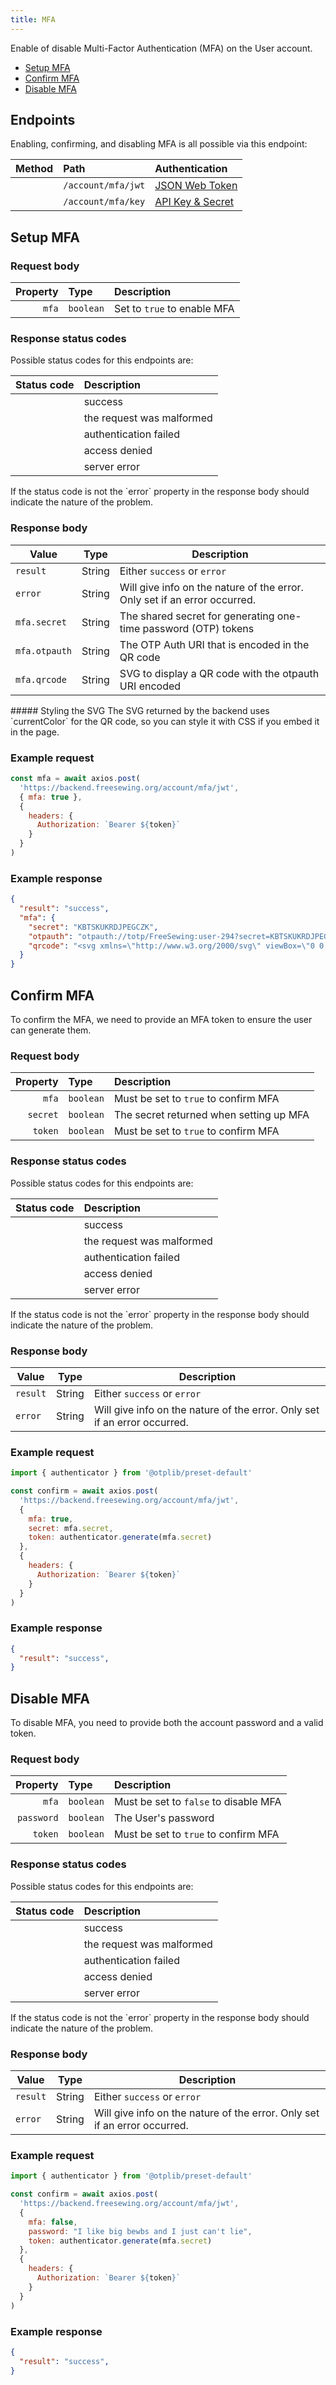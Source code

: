 ```yaml
---
title: MFA
---
```


Enable of disable Multi-Factor Authentication (MFA) on the User account.

- [Setup MFA](#setup-mfa)
- [Confirm MFA](#confirm-mfa)
- [Disable MFA](#disable-mfa)

## Endpoints

Enabling, confirming, and disabling MFA is all possible via this endpoint:

| Method    | Path | Authentication |
| --------: | :--- | :------------- |
| <Method post /> | `/account/mfa/jwt` | [JSON Web Token](/reference/backend/authentication#jwt-authentication) |
| <Method post /> | `/account/mfa/key` | [API Key & Secret](/reference/backend/authentication#key-authentication) |

## Setup MFA

### Request body

| Property    | Type     | Description |
| ----------: | :------- | :---------- |
| `mfa`       | `boolean`| Set to `true` to enable MFA |

### Response status codes

Possible status codes for this endpoints are:

| Status code | Description |
| ----------: | :---------- |
| <StatusCode status="201"/> | success |
| <StatusCode status="400"/> | the request was malformed |
| <StatusCode status="401"/> | authentication failed |
| <StatusCode status="403"/> | access denied |
| <StatusCode status="500"/> | server error |

<Note>
If the status code is not <StatusCode status="200" /> the `error` property
in the response body should indicate the nature of the problem.
</Note>

### Response body

| Value               | Type     | Description |
| -------------- | -------- | ----------- |
| `result`       | String | Either `success` or `error` |
| `error`        | String | Will give info on the nature of the error. Only set if an error occurred. |
| `mfa.secret`   | String | The shared secret for generating one-time password (OTP) tokens |
| `mfa.otpauth`  | String | The OTP Auth URI that is encoded in the QR code |
| `mfa.qrcode`   | String | SVG to display a QR code with the otpauth URI encoded |

<Tip>
##### Styling the SVG
The SVG returned by the backend uses `currentColor` for the QR code, so you can
style it with CSS if you embed it in the page.
</Tip>

### Example request

```js
const mfa = await axios.post(
  'https://backend.freesewing.org/account/mfa/jwt',
  { mfa: true },
  {
    headers: {
      Authorization: `Bearer ${token}`
    }
  }
)
```

### Example response
```200.json
{
  "result": "success",
  "mfa": {
    "secret": "KBTSKUKRDJPEGCZK",
    "otpauth": "otpauth://totp/FreeSewing:user-294?secret=KBTSKUKRDJPEGCZK&period=30&digits=6&algorithm=SHA1&issuer=FreeSewing",
    "qrcode": "<svg xmlns=\"http://www.w3.org/2000/svg\" viewBox=\"0 0 53 53\" shape-rendering=\"crispEdges\"><path fill=\"none\" d=\"M0 0h53v53H0z\"/><path stroke=\"currentColor\" d=\"M4 4.5h7m1 0h1m3 0h1m1 0h3m2 0h1m1 0h1m1 0h1m1 0h2m1 0h5m3 0h1m1 0h7M4 5.5h1m5 0h1m1 0h4m1 0h2m4 0h1m2 0h3m3 0h1m2 0h2m2 0h1m2 0h1m5 0h1M4 6.5h1m1 0h3m1 0h1m1 0h2m1 0h3m4 0h2m1 0h2m3 0h4m2 0h1m2 0h1m2 0h1m1 0h3m1 0h1M4 7.5h1m1 0h3m1 0h1m7 0h1m6 0h3m3 0h1m1 0h1m5 0h2m1 0h1m1 0h3m1 0h1M4 8.5h1m1 0h3m1 0h1m1 0h1m1 0h3m1 0h3m1 0h8m3 0h1m2 0h1m1 0h3m1 0h1m1 0h3m1 0h1M4 9.5h1m5 0h1m7 0h1m1 0h3m1 0h1m3 0h1m2 0h3m1 0h1m1 0h1m4 0h1m5 0h1M4 10.5h7m1 0h1m1 0h1m1 0h1m1 0h1m1 0h1m1 0h1m1 0h1m1 0h1m1 0h1m1 0h1m1 0h1m1 0h1m1 0h1m1 0h1m1 0h1m1 0h7M14 11.5h2m3 0h4m1 0h1m3 0h4m2 0h1m1 0h3m1 0h1M4 12.5h1m2 0h6m1 0h2m6 0h1m1 0h5m1 0h1m1 0h2m1 0h1m3 0h1m1 0h1m2 0h1m1 0h3M5 13.5h3m3 0h2m1 0h2m5 0h2m1 0h2m2 0h5m1 0h2m2 0h1m2 0h4m1 0h2M5 14.5h1m1 0h2m1 0h1m5 0h1m2 0h1m2 0h1m1 0h3m10 0h2m2 0h1m3 0h1m1 0h2M5 15.5h2m2 0h1m2 0h4m1 0h1m4 0h3m2 0h1m2 0h3m1 0h1m2 0h4m2 0h6M5 16.5h1m4 0h1m2 0h4m1 0h3m1 0h2m1 0h1m3 0h4m2 0h1m2 0h2m3 0h2M5 17.5h3m1 0h1m1 0h1m3 0h2m2 0h3m5 0h2m2 0h1m2 0h1m2 0h1m1 0h2m1 0h2m2 0h1M4 18.5h2m1 0h2m1 0h2m4 0h5m5 0h1m2 0h5m1 0h1m5 0h3m3 0h2M4 19.5h1m1 0h2m3 0h2m2 0h1m1 0h1m1 0h1m1 0h2m3 0h1m2 0h3m1 0h1m1 0h1m1 0h2m1 0h1m1 0h3m1 0h3M6 20.5h1m1 0h3m1 0h1m2 0h1m1 0h1m1 0h4m1 0h1m3 0h1m1 0h3m2 0h3m1 0h1m1 0h1m1 0h1m2 0h1M4 21.5h1m1 0h2m1 0h1m3 0h5m2 0h1m4 0h2m1 0h1m1 0h2m2 0h1m4 0h2m3 0h2m1 0h2M4 22.5h5m1 0h2m3 0h1m1 0h1m3 0h2m9 0h3m1 0h1m2 0h1m3 0h1m2 0h2M4 23.5h1m1 0h1m1 0h1m3 0h1m2 0h1m2 0h1m1 0h2m1 0h2m2 0h4m1 0h3m8 0h2M4 24.5h1m1 0h9m2 0h1m1 0h2m1 0h7m2 0h1m3 0h3m1 0h7M6 25.5h1m1 0h1m3 0h1m1 0h4m1 0h3m2 0h1m3 0h1m1 0h2m3 0h1m3 0h2m3 0h4M4 26.5h1m1 0h1m1 0h1m1 0h1m1 0h2m2 0h1m1 0h1m1 0h1m3 0h1m1 0h1m1 0h3m1 0h2m3 0h4m1 0h1m1 0h3m1 0h1M4 27.5h1m1 0h1m1 0h1m3 0h1m5 0h1m2 0h1m1 0h2m3 0h2m3 0h3m1 0h1m1 0h2m3 0h1m1 0h2M5 28.5h1m2 0h8m2 0h2m4 0h5m1 0h1m1 0h4m4 0h5M8 29.5h1m2 0h2m3 0h1m2 0h1m2 0h1m2 0h2m1 0h1m1 0h2m3 0h1m1 0h1m2 0h2m1 0h1m3 0h1M4 30.5h3m1 0h1m1 0h1m1 0h1m1 0h1m3 0h1m2 0h1m1 0h3m4 0h1m1 0h2m2 0h1m2 0h1m1 0h2m2 0h2M4 31.5h1m1 0h1m2 0h1m2 0h1m1 0h1m2 0h3m1 0h1m5 0h4m1 0h1m1 0h1m1 0h5m2 0h1m2 0h1M6 32.5h1m2 0h3m2 0h1m1 0h2m1 0h1m1 0h2m2 0h1m2 0h1m3 0h1m4 0h1m2 0h3m1 0h1M4 33.5h1m1 0h2m1 0h1m2 0h1m2 0h1m1 0h1m1 0h3m3 0h3m2 0h1m2 0h1m4 0h2m3 0h2m2 0h2M7 34.5h1m2 0h5m1 0h5m1 0h2m1 0h1m2 0h1m4 0h4m2 0h1m2 0h1m1 0h2m1 0h1M4 35.5h2m2 0h1m2 0h1m1 0h1m1 0h1m2 0h8m2 0h2m1 0h4m3 0h2m1 0h1m5 0h2M9 36.5h5m1 0h5m3 0h1m1 0h1m1 0h5m5 0h1m7 0h2M5 37.5h2m2 0h1m2 0h3m6 0h1m1 0h2m3 0h1m1 0h2m1 0h3m2 0h5m4 0h1M8 38.5h1m1 0h1m1 0h3m2 0h1m3 0h2m1 0h1m1 0h1m2 0h1m1 0h1m3 0h1m2 0h2m1 0h5M5 39.5h4m5 0h1m2 0h4m3 0h1m2 0h4m1 0h1m2 0h2m3 0h1m1 0h1m1 0h2M4 40.5h1m2 0h2m1 0h1m1 0h2m4 0h12m3 0h1m1 0h1m2 0h7m3 0h1M12 41.5h1m1 0h3m1 0h3m3 0h1m3 0h1m2 0h1m3 0h1m2 0h1m1 0h1m3 0h1m1 0h2M4 42.5h7m1 0h1m2 0h4m1 0h3m1 0h1m1 0h1m1 0h2m1 0h1m2 0h2m4 0h1m1 0h1m1 0h1m1 0h2M4 43.5h1m5 0h1m1 0h1m1 0h1m1 0h2m1 0h3m2 0h1m3 0h3m2 0h6m1 0h1m3 0h3M4 44.5h1m1 0h3m1 0h1m1 0h1m2 0h2m1 0h2m1 0h1m2 0h6m3 0h1m3 0h1m2 0h6m2 0h1M4 45.5h1m1 0h3m1 0h1m1 0h5m3 0h2m1 0h3m1 0h3m3 0h3m1 0h2m4 0h2m1 0h1m1 0h1M4 46.5h1m1 0h3m1 0h1m3 0h5m3 0h5m1 0h2m1 0h2m2 0h1m1 0h1m1 0h3m1 0h1m1 0h4M4 47.5h1m5 0h1m2 0h1m2 0h1m1 0h1m2 0h1m4 0h2m2 0h1m3 0h2m1 0h3m1 0h3m2 0h3M4 48.5h7m1 0h5m2 0h3m3 0h1m2 0h1m1 0h3m1 0h2m2 0h1m1 0h1m1 0h2m1 0h1\"/></svg>\n"
  }
}
```

## Confirm MFA

To confirm the MFA, we need to provide an MFA token to ensure the user can
generate them.

### Request body

| Property    | Type     | Description |
| ----------: | :------- | :---------- |
| `mfa`       | `boolean`| Must be set to `true` to confirm MFA |
| `secret`    | `boolean`| The secret returned when setting up MFA |
| `token`     | `boolean`| Must be set to `true` to confirm MFA |

### Response status codes

Possible status codes for this endpoints are:

| Status code | Description |
| ----------: | :---------- |
| <StatusCode status="201"/> | success |
| <StatusCode status="400"/> | the request was malformed |
| <StatusCode status="401"/> | authentication failed |
| <StatusCode status="403"/> | access denied |
| <StatusCode status="500"/> | server error |

<Note>
If the status code is not <StatusCode status="200" /> the `error` property
in the response body should indicate the nature of the problem.
</Note>

### Response body

| Value               | Type     | Description |
| -------------- | -------- | ----------- |
| `result`       | String | Either `success` or `error` |
| `error`        | String | Will give info on the nature of the error. Only set if an error occurred. |

### Example request

```js
import { authenticator } from '@otplib/preset-default'

const confirm = await axios.post(
  'https://backend.freesewing.org/account/mfa/jwt',
  {
    mfa: true,
    secret: mfa.secret,
    token: authenticator.generate(mfa.secret)
  },
  {
    headers: {
      Authorization: `Bearer ${token}`
    }
  }
)
```

### Example response

```200.json
{
  "result": "success",
}
```
## Disable MFA

To disable MFA, you need to provide both the account password and a valid token.

### Request body

| Property    | Type     | Description |
| ----------: | :------- | :---------- |
| `mfa`       | `boolean`| Must be set to `false` to disable MFA |
| `password`  | `boolean`| The User's password |
| `token`     | `boolean`| Must be set to `true` to confirm MFA |

### Response status codes

Possible status codes for this endpoints are:

| Status code | Description |
| ----------: | :---------- |
| <StatusCode status="201"/> | success |
| <StatusCode status="400"/> | the request was malformed |
| <StatusCode status="401"/> | authentication failed |
| <StatusCode status="403"/> | access denied |
| <StatusCode status="500"/> | server error |

<Note>
If the status code is not <StatusCode status="200" /> the `error` property
in the response body should indicate the nature of the problem.
</Note>

### Response body

| Value               | Type     | Description |
| -------------- | -------- | ----------- |
| `result`       | String | Either `success` or `error` |
| `error`        | String | Will give info on the nature of the error. Only set if an error occurred. |

### Example request

```js
import { authenticator } from '@otplib/preset-default'

const confirm = await axios.post(
  'https://backend.freesewing.org/account/mfa/jwt',
  {
    mfa: false,
    password: "I like big bewbs and I just can't lie",
    token: authenticator.generate(mfa.secret)
  },
  {
    headers: {
      Authorization: `Bearer ${token}`
    }
  }
)
```

### Example response

```200.json
{
  "result": "success",
}
```
